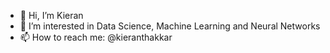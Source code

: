 - 👋 Hi, I’m Kieran
- 👀 I’m interested in Data Science, Machine Learning and Neural Networks
- 📫 How to reach me: @kieranthakkar

<!---
kieranthakkar/kieranthakkar is a ✨ special ✨ repository because its `README.md` (this file) appears on your GitHub profile.
You can click the Preview link to take a look at your changes.
--->
